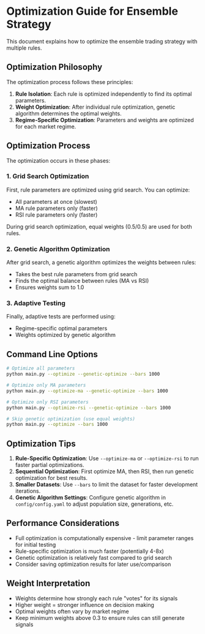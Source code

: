 # Optimization Guide for Ensemble Strategy

This document explains how to optimize the ensemble trading strategy with multiple rules.

## Optimization Philosophy

The optimization process follows these principles:

1. **Rule Isolation**: Each rule is optimized independently to find its optimal parameters.
2. **Weight Optimization**: After individual rule optimization, genetic algorithm determines the optimal weights.
3. **Regime-Specific Optimization**: Parameters and weights are optimized for each market regime.

## Optimization Process

The optimization occurs in these phases:

### 1. Grid Search Optimization

First, rule parameters are optimized using grid search. You can optimize:

- All parameters at once (slowest)
- MA rule parameters only (faster)
- RSI rule parameters only (faster)

During grid search optimization, equal weights (0.5/0.5) are used for both rules.

### 2. Genetic Algorithm Optimization

After grid search, a genetic algorithm optimizes the weights between rules:

- Takes the best rule parameters from grid search
- Finds the optimal balance between rules (MA vs RSI)
- Ensures weights sum to 1.0

### 3. Adaptive Testing

Finally, adaptive tests are performed using:
- Regime-specific optimal parameters
- Weights optimized by genetic algorithm

## Command Line Options

```bash
# Optimize all parameters
python main.py --optimize --genetic-optimize --bars 1000

# Optimize only MA parameters
python main.py --optimize-ma --genetic-optimize --bars 1000

# Optimize only RSI parameters
python main.py --optimize-rsi --genetic-optimize --bars 1000

# Skip genetic optimization (use equal weights)
python main.py --optimize --bars 1000
```

## Optimization Tips

1. **Rule-Specific Optimization**: Use `--optimize-ma` or `--optimize-rsi` to run faster partial optimizations.
2. **Sequential Optimization**: First optimize MA, then RSI, then run genetic optimization for best results.
3. **Smaller Datasets**: Use `--bars` to limit the dataset for faster development iterations.
4. **Genetic Algorithm Settings**: Configure genetic algorithm in `config/config.yaml` to adjust population size, generations, etc.

## Performance Considerations

- Full optimization is computationally expensive - limit parameter ranges for initial testing
- Rule-specific optimization is much faster (potentially 4-8x)
- Genetic optimization is relatively fast compared to grid search
- Consider saving optimization results for later use/comparison

## Weight Interpretation

- Weights determine how strongly each rule "votes" for its signals
- Higher weight = stronger influence on decision making
- Optimal weights often vary by market regime
- Keep minimum weights above 0.3 to ensure rules can still generate signals